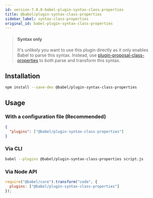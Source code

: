 ```yaml
---
id: version-7.0.0-babel-plugin-syntax-class-properties
title: @babel/plugin-syntax-class-properties
sidebar_label: syntax-class-properties
original_id: babel-plugin-syntax-class-properties
---
```


> #### Syntax only
>
> It's unlikely you want to use this plugin directly as it only enables Babel to parse this syntax. Instead, use [plugin-proposal-class-properties](plugin-proposal-class-properties.md) to _both_ parse and transform this syntax.

## Installation

```sh
npm install --save-dev @babel/plugin-syntax-class-properties
```

## Usage

### With a configuration file (Recommended)

```json
{
  "plugins": ["@babel/plugin-syntax-class-properties"]
}
```

### Via CLI

```sh
babel --plugins @babel/plugin-syntax-class-properties script.js
```

### Via Node API

```javascript
require("@babel/core").transform("code", {
  plugins: ["@babel/plugin-syntax-class-properties"]
});
```

